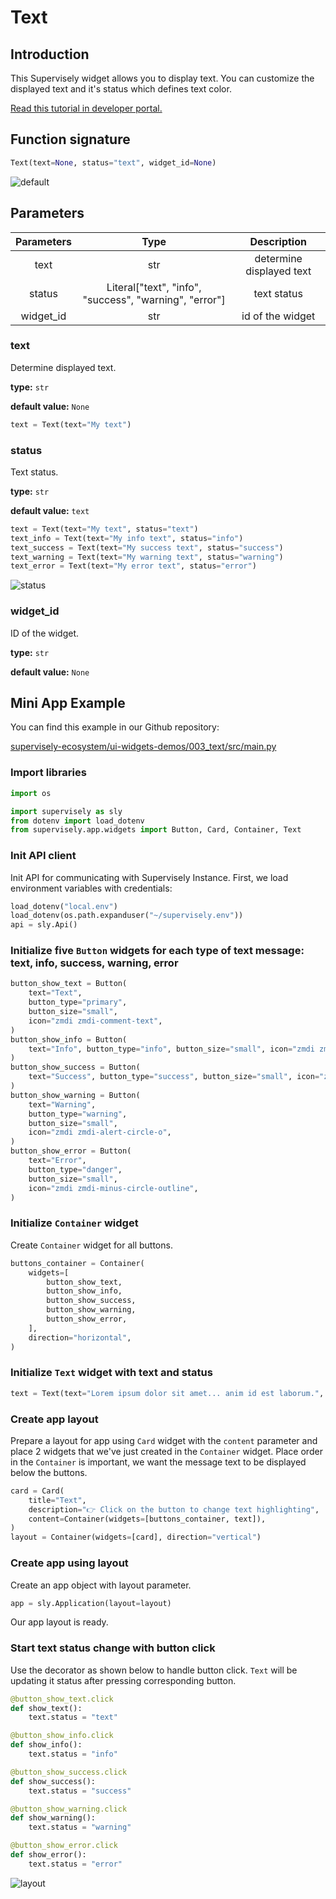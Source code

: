 # Text

## Introduction

This Supervisely widget allows you to display text. You can customize the displayed text and it's status which defines text color.

[Read this tutorial in developer portal.](https://developer.supervise.ly/app-development/apps-with-gui/text)

## Function signature

```python
Text(text=None, status="text", widget_id=None)
```

![default](https://user-images.githubusercontent.com/120389559/217817133-5d90a597-64c8-4555-ab77-4aca594e39e6.png)

## Parameters

| Parameters |                          Type                          |       Description        |
| :--------: | :----------------------------------------------------: | :----------------------: |
|    text    |                          str                           | determine displayed text |
|   status   | Literal["text", "info", "success", "warning", "error"] |       text status        |
| widget_id  |                          str                           |     id of the widget     |

### text

Determine displayed text.

**type:** `str`

**default value:** `None`

```python
text = Text(text="My text")
```

### status

Text status.

**type:** `str`

**default value:** `text`

```python
text = Text(text="My text", status="text")
text_info = Text(text="My info text", status="info")
text_success = Text(text="My success text", status="success")
text_warning = Text(text="My warning text", status="warning")
text_error = Text(text="My error text", status="error")
```

![status](https://user-images.githubusercontent.com/120389559/218086875-c6990527-44f2-44a3-9367-c79d3c6717e9.png)

### widget_id

ID of the widget.

**type:** `str`

**default value:** `None`

## Mini App Example

You can find this example in our Github repository:

[supervisely-ecosystem/ui-widgets-demos/003_text/src/main.py](https://github.com/supervisely-ecosystem/ui-widgets-demos/blob/master/003_text/src/main.py)

### Import libraries

```python
import os

import supervisely as sly
from dotenv import load_dotenv
from supervisely.app.widgets import Button, Card, Container, Text
```

### Init API client

Init API for communicating with Supervisely Instance. First, we load environment variables with credentials:

```python
load_dotenv("local.env")
load_dotenv(os.path.expanduser("~/supervisely.env"))
api = sly.Api()
```

### Initialize five `Button` widgets for each type of text message: text, info, success, warning, error

```python
button_show_text = Button(
    text="Text",
    button_type="primary",
    button_size="small",
    icon="zmdi zmdi-comment-text",
)
button_show_info = Button(
    text="Info", button_type="info", button_size="small", icon="zmdi zmdi-info-outline"
)
button_show_success = Button(
    text="Success", button_type="success", button_size="small", icon="zmdi zmdi-check"
)
button_show_warning = Button(
    text="Warning",
    button_type="warning",
    button_size="small",
    icon="zmdi zmdi-alert-circle-o",
)
button_show_error = Button(
    text="Error",
    button_type="danger",
    button_size="small",
    icon="zmdi zmdi-minus-circle-outline",
)
```

### Initialize `Container` widget

Create `Container` widget for all buttons.

```python
buttons_container = Container(
    widgets=[
        button_show_text,
        button_show_info,
        button_show_success,
        button_show_warning,
        button_show_error,
    ],
    direction="horizontal",
)
```

### Initialize `Text` widget with text and status

```python
text = Text(text="Lorem ipsum dolor sit amet... anim id est laborum.", status="text")
```

### Create app layout

Prepare a layout for app using `Card` widget with the `content` parameter and place 2 widgets that we've just created in the `Container` widget. Place order in the `Container` is important, we want the message text to be displayed below the buttons.

```python
card = Card(
    title="Text",
    description="👉 Click on the button to change text highlighting",
    content=Container(widgets=[buttons_container, text]),
)
layout = Container(widgets=[card], direction="vertical")
```

### Create app using layout

Create an app object with layout parameter.

```python
app = sly.Application(layout=layout)
```

Our app layout is ready.

### Start text status change with button click

Use the decorator as shown below to handle button click.
`Text` will be updating it status after pressing corresponding button.

```python
@button_show_text.click
def show_text():
    text.status = "text"
```

```python
@button_show_info.click
def show_info():
    text.status = "info"
```

```python
@button_show_success.click
def show_success():
    text.status = "success"
```

```python
@button_show_warning.click
def show_warning():
    text.status = "warning"
```

```python
@button_show_error.click
def show_error():
    text.status = "error"
```

![layout](https://user-images.githubusercontent.com/120389559/218090541-30f6b8f6-90e0-4785-8491-455a7d4b6635.gif)
